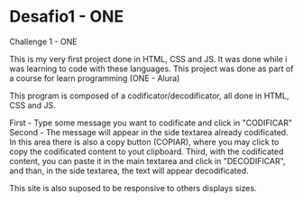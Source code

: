 # Desafio1 - ONE
Challenge 1 - ONE

This is my very first project done in HTML, CSS and JS. It was done while i was learning to code with these languages. This project was done as part of a course for learn programming (ONE - Alura)

This program is composed of a codificator/decodificator, all done in HTML, CSS and JS.

First - Type some message you want to codificate and click in "CODIFICAR"
Second - The message will appear in the side textarea already codificated. In this area there is also a copy button (COPIAR), where you may click to copy the codificated content to yout clipboard.
Third, with the codificated content, you can paste it in the main textarea and click in "DECODIFICAR", and than, in the side textarea, the text will appear decodificated.

This site is also suposed to be responsive to others displays sizes.
